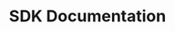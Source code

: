 ---
layout: home

title: SDK Documentation
titleTemplate: Playable

hero:
  name: Playable SDK
  text: Super powers for developers on Playable platform.
  tagline: Get actions based on the current context in our platform.
  actions:
    - theme: brand
      text: Get Started
      link: /guide/introduction
    - theme: alt
      text: View on GitHub
      link: https://github.com/BePlayable/sdk-docs

---